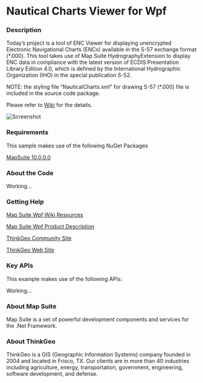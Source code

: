 # Nautical Charts Viewer for Wpf

### Description
Today’s project is a tool of ENC Viewer for displaying unencrypted Electronic Navigational Charts (ENCs) available in the S-57 exchange format (*.000). 
This tool takes use of Map Suite HydrographyExtension to display ENC data in compliance with the latest version of ECDIS Presentation Library Edition 4.0, which is defined by the International Hydrographic Organization (IHO) in the special publication S-52. 

NOTE: the styling file “NauticalCharts.xml” for drawing S-57 (*.000) file is included in the source code package.

Please refer to [Wiki](http://wiki.thinkgeo.com/wiki/map_suite_desktop_for_wpf) for the details.

![Screenshot](https://github.com/ThinkGeo/NauticalChartsViewerSample-ForWpf/blob/master/Screenshot.png)

### Requirements
This sample makes use of the following NuGet Packages

[MapSuite 10.0.0.0](https://www.nuget.org/packages?q=ThinkGeo)

### About the Code

Working...

### Getting Help

[Map Suite Wpf Wiki Resources](http://wiki.thinkgeo.com/wiki/map_suite_desktop_for_wpf)

[Map Suite Wpf Product Description](https://thinkgeo.com/ui-controls#desktop-platforms)

[ThinkGeo Community Site](http://community.thinkgeo.com/)

[ThinkGeo Web Site](http://www.thinkgeo.com)

### Key APIs
This example makes use of the following APIs:

Working...

### About Map Suite
Map Suite is a set of powerful development components and services for the .Net Framework.

### About ThinkGeo
ThinkGeo is a GIS (Geographic Information Systems) company founded in 2004 and located in Frisco, TX. Our clients are in more than 40 industries including agriculture, energy, transportation, government, engineering, software development, and defense.
